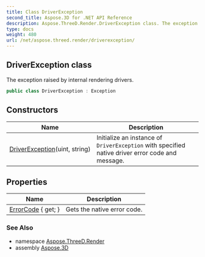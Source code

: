 ```yaml
---
title: Class DriverException
second_title: Aspose.3D for .NET API Reference
description: Aspose.ThreeD.Render.DriverException class. The exception raised by internal rendering drivers
type: docs
weight: 480
url: /net/aspose.threed.render/driverexception/
---
```

## DriverException class

The exception raised by internal rendering drivers.

```csharp
public class DriverException : Exception
```

## Constructors

| Name | Description |
| --- | --- |
| [DriverException](driverexception/)(uint, string) | Initialize an instance of `DriverException` with specified native driver error code and message. |

## Properties

| Name | Description |
| --- | --- |
| [ErrorCode](../../aspose.threed.render/driverexception/errorcode/) { get; } | Gets the native error code. |

### See Also

* namespace [Aspose.ThreeD.Render](../../aspose.threed.render/)
* assembly [Aspose.3D](../../)


